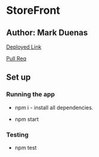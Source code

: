 # StoreFront

## Author: Mark Duenas

[Deployed Link](https://todo-app-simple.netlify.app/)

[Pull Req](https://github.com/MarkDuenas/to-do/pull/1)

## Set up

### Running the app

- npm i - install all dependencies.

- npm start

### Testing

- npm test
